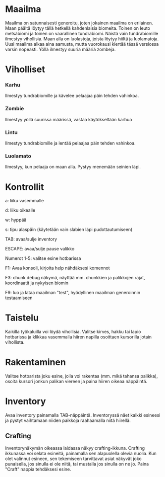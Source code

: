 # Maailma
Maailma on satunnaisesti generoitu, joten jokainen maailma on erilainen. Maan päältä löytyy tällä
hetkellä kahdenlaisia biomeita. Toinen on leuto metsäbiomi ja toinen on vaarallinen tundrabiomi.
Näistä vain tundrabiomille ilmestyy vihollisia. Maan alla on luolastoja, joista löytyy hiiltä
ja luolamatoja. Uusi maailma alkaa aina aamusta, mutta vuorokausi kiertää tässä versiossa varsin
nopeasti. Yöllä ilmestyy suuria määriä zombeja.

# Viholliset
### Karhu
Ilmestyy tundrabiomille ja kävelee pelaajaa päin tehden vahinkoa.

### Zombie
Ilmestyy yöllä suurissa määrissä, vastaa käytökseltään karhua

### Lintu
Ilmestyy tundrabiomille ja lentää pelaajaa päin tehden vahinkoa.

### Luolamato
Ilmestyy, kun pelaaja on maan alla. Pystyy menemään seinien läpi.

# Kontrollit
a: liiku vasemmalle

d: liiku oikealle

w: hyppää

s: tipu alaspäin (käytetään vain slabien läpi pudottautumiseen)

TAB: avaa/sulje inventory

ESCAPE: avaa/sulje pause valikko

Numerot 1-5: valitse esine hotbarissa

F1: Avaa konsoli, kirjoita help nähdäksesi komennot

F3: chunk debug näkymä, näyttää mm. chunkkien ja palikkojen rajat, koordinaatit ja nykyisen biomin

F9: luo ja lataa maailman "test", hyödyllinen maailman generoinnin testaamiseen

# Taistelu
Kaikilla työkaluilla voi löydä vihollisia. Valitse kirves, hakku tai lapio hotbarissa ja klikkaa
vasemmalla hiiren napilla osoittaen kursorilla jotain vihollista.

# Rakentaminen
Valitse hotbarista joku esine, jolla voi rakentaa (mm. mikä tahansa palikka), osoita kursori
jonkun palikan viereen ja paina hiiren oikeaa näppäintä.

# Inventory
Avaa inventory painamalla TAB-näppäintä. Inventoryssä näet kaikki esineesi ja pystyt vaihtamaan
niiden paikkoja raahaamalla niitä hiirellä.

## Crafting
Inventorynäkymän oikeassa laidassa näkyy crafting-ikkuna. Crafting ikkunassa voi selata esineitä,
painamalla sen alapuolella olevia nuolia. Kun olet valinnut esineen, sen tekemiseen tarvittavat
asiat näkyvät joko punaisella, jos sinulla ei ole niitä, tai mustalla jos sinulla on ne jo. Paina
"Craft" nappia tehdäksesi esine.
